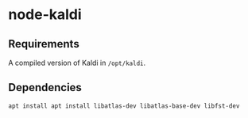 # node-kaldi

## Requirements

A compiled version of Kaldi in `/opt/kaldi`.

## Dependencies

`apt install apt install libatlas-dev libatlas-base-dev libfst-dev`